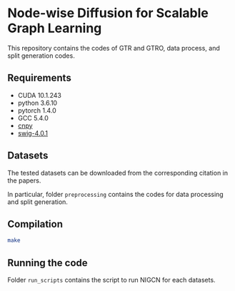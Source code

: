 # Node-wise Diffusion for Scalable Graph Learning

This repository contains the codes of GTR and GTRO, data process, and split generation codes.

## Requirements
- CUDA 10.1.243
- python 3.6.10
- pytorch 1.4.0
- GCC 5.4.0
- [cnpy](https://github.com/rogersce/cnpy)
- [swig-4.0.1](https://github.com/swig/swig)

## Datasets

The tested datasets can be downloaded from the corresponding citation in the papers.

In particular, folder ``preprocessing`` contains the codes for data processing and split generation.

## Compilation
```sh
make
```
## Running the code

Folder ``run_scripts`` contains the script to run NIGCN for each datasets.  
